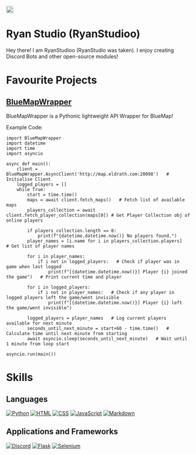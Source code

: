 <a href='https://ko-fi.com/O5O1180EK8' target='_blank'><img height='36' style='border:0px;height:20px;' src='https://storage.ko-fi.com/cdn/kofi6.png?v=6' border='0' alt='Buy Me a Coffee at ko-fi.com' /></a>
# Ryan Studio (RyanStudioo)
Hey there! I am RyanStudioo (RyanStudio was taken). I enjoy creating Discord Bots and other open-source modules!

# Favourite Projects

## [BlueMapWrapper](https://github.com/RyanStudioo/BlueMapWrapper)
BlueMapWrapper is a Pythonic lightweight API Wrapper for BlueMap!

Example Code:
~~~
import BlueMapWrapper
import datetime
import time
import asyncio

async def main():
    client = BlueMapWrapper.AsyncClient('http://map.eldrath.com:20098')   # Initialise Client
    logged_players = []
    while True:
        start = time.time()
        maps = await client.fetch_maps()   # Fetch list of available maps
        players_collection = await client.fetch_player_collection(maps[0]) # Get Player Collection obj of online players

        if players_collection.length == 0:
            print(f"{datetime.datetime.now()} No players found.")
        player_names = [i.name for i in players_collection.players]   # Get list of player names

        for i in player_names:
            if i not in logged_players:   # Check if player was in game when last logged
                print(f"[{datetime.datetime.now()}] Player {i} joined the game")   # Print current time and player

        for i in logged_players:
            if i not in player_names:   # Check if any player in logged players left the game/went invisible
                print(f"[{datetime.datetime.now()}] Player {i} left the game/went invisible")

        logged_players = player_names   # Log current players available for next minute
        seconds_until_next_minute = start+60 - time.time()   # Calculate time until next minute from starting
        await asyncio.sleep(seconds_until_next_minute)   # Wait until 1 minute from loop start

asyncio.run(main())
~~~



# Skills

## Languages 
[![Python](https://skillicons.dev/icons?i=py)](https://python.org "Python")
[![HTML](https://skillicons.dev/icons?i=html)](https://html.com/)
[![CSS](https://skillicons.dev/icons?i=css)](https://devdocs.io/css/)
[![JavaScript](https://skillicons.dev/icons?i=js)](https://www.javascript.com/)
[![Markdown](https://skillicons.dev/icons?i=md)](https://www.markdownguide.org/)

## Applications and Frameworks
[![Discord](https://skillicons.dev/icons?i=discord)](https://www.discord.com)
[![Flask](https://skillicons.dev/icons?i=flask)](https://flask.palletsprojects.com/en/stable)
[![Selenium](https://skillicons.dev/icons?i=selenium)](https://www.selenium.dev/)


